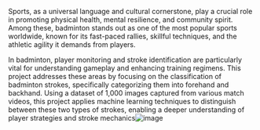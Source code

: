 Sports, as a universal language and cultural cornerstone, play a crucial role in promoting physical health, mental resilience, and community spirit. Among these, badminton stands out as one of the most popular sports worldwide, known for its fast-paced rallies, skillful techniques, and the athletic agility it demands from players.

In badminton, player monitoring and stroke identification are particularly vital for understanding gameplay and enhancing training regimens. This project addresses these areas by focusing on the classification of badminton strokes, specifically categorizing them into forehand and backhand. Using a dataset of 1,000 images captured from various match videos, this project applies machine learning techniques to distinguish between these two types of strokes, enabling a deeper understanding of player strategies and stroke mechanics![image](https://github.com/user-attachments/assets/1ca00aa4-c880-4089-83a1-d460f1a4077f)
